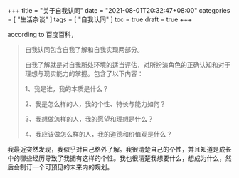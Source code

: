 +++
title = "关于自我认同"
date = "2021-08-01T20:32:47+08:00"
categories = [
    "生活杂谈"
]
tags = [
    "自我认同"
]
toc = true
draft = true
+++

according to 百度百科，

> 自我认同包含自我了解和自我实现两部分。
>
> 自我了解就是对自我所处环境的适当评估，对所扮演角色的正确认知和对于理想与现实能力的掌握。包含了以下内容：
>
> 1、我是谁，我的本质是什么？
>
> 2、我是怎么样的人，我的个性、特长与能力如何？
>
> 3、我想做怎样的人，我的愿望和理想是什么？
>
> 4、我应该做怎么样的人，我的道德和价值观是什么？

我最近突然发现，我似乎对自己格外了解。我很清楚自己的个性，并且知道是成长中的哪些经历导致了我拥有这样的个性。我也很清楚我想要什么，想成为什么，然后会制订一个可预见的未来内的规划。